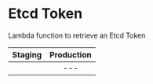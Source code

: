 # Etcd Token

Lambda function to retrieve an Etcd Token

| Staging | Production |
|:-:|:-:|
|| --- |
